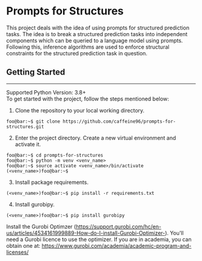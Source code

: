 # Prompts for Structures
This project deals with the idea of using prompts for structured prediction tasks. The idea is to break a structured prediction tasks into independent components which can be queried to a language model using prompts. Following this, inference algorithms are used to enforce structural constraints for the structured prediction task in question.

## Getting Started 
---
Supported Python Version: 3.8+<br>
To get started with the project, follow the steps mentioned below:
1. Clone the repository to your local working directory.
```console
foo@bar:~$ git clone https://github.com/caffeine96/prompts-for-structures.git
```
2. Enter the project directory. Create a new virtual environment and activate it.
```console
foo@bar:~$ cd prompts-for-structures
foo@bar:~$ python -m venv <venv_name>
foo@bar:~$ source activate <venv_name>/bin/activate
(<venv_name>)foo@bar:~$
```
3. Install package requirements.
```console
(<venv_name>)foo@bar:~$ pip install -r requirements.txt
```
4. Install gurobipy.
```console
(<venv_name>)foo@bar:~$ pip install gurobipy
```
  Install the Gurobi Optimzer (https://support.gurobi.com/hc/en-us/articles/4534161999889-How-do-I-install-Gurobi-Optimizer-). You'll need a Gurobi licence to use the optimizer. If you are in academia, you can obtain one at: https://www.gurobi.com/academia/academic-program-and-licenses/
